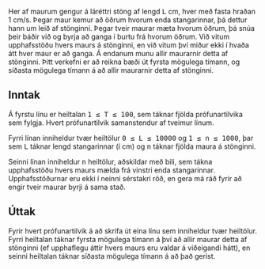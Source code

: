 
<p>Her af maurum gengur á láréttri stöng af lengd <tt>L</tt> cm, hver með fasta hraðan 1 cm/s. Þegar maur kemur að öðrum hvorum enda stangarinnar, þá dettur hann um leið af stönginni. Þegar tveir maurar mæta hvorum öðrum, þá snúa þeir báðir við og byrja að ganga í burtu frá hvorum öðrum. Við vitum upphafsstöðu hvers maurs á stönginni, en við vitum því miður ekki í hvaða átt hver maur er að ganga. Á endanum munu allir maurarnir detta af stönginni. Þitt verkefni er að reikna bæði út fyrsta mögulega tímann, og síðasta mögulega tímann á að allir maurarnir detta af stönginni.</p>

<h2>Inntak</h2>

<p>Á fyrstu línu er heiltalan <tt>1 &leq; T &leq; 100</tt>, sem táknar fjölda prófunartilvika sem fylgja. Hvert prófunartilvik samanstendur af tveimur línum.</p>

<p>Fyrri línan inniheldur tvær heiltölur <tt>0 &leq; L &leq; 10000</tt> og <tt>1 &leq; n &leq; 1000</tt>, þar sem <tt>L</tt> táknar lengd stangarinnar (í cm) og <tt>n</tt> táknar fjölda maura á stönginni.</p>

<p>Seinni línan inniheldur <tt>n</tt> heiltölur, aðskildar með bili, sem tákna upphafsstöðu hvers maurs mælda frá vinstri enda stangarinnar. Upphafsstöðurnar eru ekki í neinni sérstakri röð, en gera má ráð fyrir að engir tveir maurar byrji á sama stað.</p>

<h2>Úttak</h2>

<p>Fyrir hvert prófunartilvik á að skrifa út eina línu sem inniheldur tvær heiltölur. Fyrri heiltalan táknar fyrsta mögulega tímann á því að allir maurar detta af stönginni (ef upphaflegu áttir hvers maurs eru valdar á viðeigandi hátt), en seinni heiltalan táknar síðasta mögulega tímann á að það gerist.</p>

